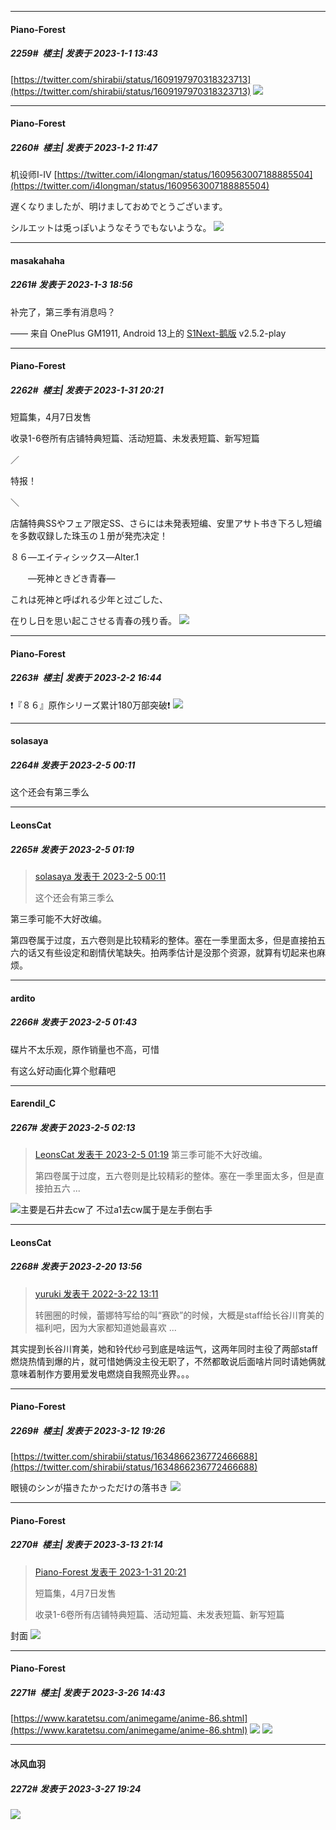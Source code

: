

*****

####  Piano-Forest  
##### 2259#         楼主| 发表于 2023-1-1 13:43

[https://twitter.com/shirabii/status/1609197970318323713](https://twitter.com/shirabii/status/1609197970318323713)
<img src="https://p.sda1.dev/9/00a4d8a9c6c7a3662fd068d9fcdb1f9a/20230101_134316.jpg" referrerpolicy="no-referrer">



*****

####  Piano-Forest  
##### 2260#         楼主| 发表于 2023-1-2 11:47

机设师Ⅰ-Ⅳ
[https://twitter.com/i4longman/status/1609563007188885504](https://twitter.com/i4longman/status/1609563007188885504)

遅くなりましたが、明けましておめでとうございます。

シルエットは兎っぽいようなそうでもないような。
<img src="https://p.sda1.dev/9/f2c705d4a541ee63b60fe027bad1dde3/20230102_114253.jpg" referrerpolicy="no-referrer">



*****

####  masakahaha  
##### 2261#       发表于 2023-1-3 18:56

补完了，第三季有消息吗？

—— 来自 OnePlus GM1911, Android 13上的 [S1Next-鹅版](https://github.com/ykrank/S1-Next/releases) v2.5.2-play

*****

####  Piano-Forest  
##### 2262#         楼主| 发表于 2023-1-31 20:21

短篇集，4月7日发售

收录1-6卷所有店铺特典短篇​、活动短篇、未发表短篇、新写短篇

／

特报！

＼

店舗特典SSやフェア限定SS、さらには未発表短编、安里アサト书き下ろし短编を多数収録した珠玉の１册が発売决定！

８６―エイティシックス―Alter.1

　　―死神ときどき青春―

これは死神と呼ばれる少年と过ごした、

在りし日を思い起こさせる青春の残り香。
<img src="https://p.sda1.dev/9/2ef7ddd442097a4f4c8dc922bafc9e08/20230131_202000.jpg" referrerpolicy="no-referrer">


*****

####  Piano-Forest  
##### 2263#         楼主| 发表于 2023-2-2 16:44

❗『８６』原作シリーズ累计180万部突破❗
<img src="https://p.sda1.dev/9/e5b6bc7904243d9f266bb6798267bd20/20230202_140050.jpg" referrerpolicy="no-referrer">


*****

####  solasaya  
##### 2264#       发表于 2023-2-5 00:11

这个还会有第三季么


*****

####  LeonsCat  
##### 2265#       发表于 2023-2-5 01:19

<blockquote><a href="httphttps://bbs.saraba1st.com/2b/forum.php?mod=redirect&amp;goto=findpost&amp;pid=59616257&amp;ptid=1998011" target="_blank">solasaya 发表于 2023-2-5 00:11</a>

这个还会有第三季么</blockquote>
第三季可能不大好改编。

第四卷属于过度，五六卷则是比较精彩的整体。塞在一季里面太多，但是直接拍五六的话又有些设定和剧情伏笔缺失。拍两季估计是没那个资源，就算有切起来也麻烦。


*****

####  ardito  
##### 2266#       发表于 2023-2-5 01:43

碟片不太乐观，原作销量也不高，可惜

有这么好动画化算个慰藉吧


*****

####  Earendil_C  
##### 2267#       发表于 2023-2-5 02:13

<blockquote><a href="httphttps://bbs.saraba1st.com/2b/forum.php?mod=redirect&amp;goto=findpost&amp;pid=59616911&amp;ptid=1998011" target="_blank">LeonsCat 发表于 2023-2-5 01:19</a>
第三季可能不大好改编。

第四卷属于过度，五六卷则是比较精彩的整体。塞在一季里面太多，但是直接拍五六 ...</blockquote>
<img src="https://static.saraba1st.com/image/smiley/face2017/067.png" referrerpolicy="no-referrer">主要是石井去cw了
不过a1去cw属于是左手倒右手

*****

####  LeonsCat  
##### 2268#       发表于 2023-2-20 13:56

<blockquote><a href="httphttps://bbs.saraba1st.com/2b/forum.php?mod=redirect&amp;goto=findpost&amp;pid=55140122&amp;ptid=1998011" target="_blank">yuruki 发表于 2022-3-22 13:11</a>

转圈圈的时候，蕾娜特写给的叫“赛欧”的时候，大概是staff给长谷川育美的福利吧，因为大家都知道她最喜欢 ...</blockquote>
其实提到长谷川育美，她和铃代纱弓到底是啥运气，这两年同时主役了两部staff燃烧热情到爆的片，就可惜她俩没主役无职了，不然都敢说后面啥片同时请她俩就意味着制作方要用爱发电燃烧自我照亮业界。。。

*****

####  Piano-Forest  
##### 2269#         楼主| 发表于 2023-3-12 19:26

[https://twitter.com/shirabii/status/1634866236772466688](https://twitter.com/shirabii/status/1634866236772466688)

眼镜のシンが描きたかっただけの落书き
<img src="https://p.sda1.dev/10/5616396b41b3ac62e0eceb5a41e9b9e8/20230312_192457.jpg" referrerpolicy="no-referrer">


*****

####  Piano-Forest  
##### 2270#         楼主| 发表于 2023-3-13 21:14

<blockquote><a href="httphttps://bbs.saraba1st.com/2b/forum.php?mod=redirect&amp;goto=findpost&amp;pid=59559752&amp;ptid=1998011" target="_blank">Piano-Forest 发表于 2023-1-31 20:21</a>

短篇集，4月7日发售

收录1-6卷所有店铺特典短篇​、活动短篇、未发表短篇、新写短篇</blockquote>
封面
<img src="https://p.sda1.dev/10/63d7ebd86be7d367e05ccff613c62e76/20230313_211231.jpg" referrerpolicy="no-referrer">

*****

####  Piano-Forest  
##### 2271#         楼主| 发表于 2023-3-26 14:43

[https://www.karatetsu.com/animegame/anime-86.shtml](https://www.karatetsu.com/animegame/anime-86.shtml)
<img src="https://p.sda1.dev/10/79fd08cfaf2bb0c10a5c79d4e4a28692/mainimage_tab _1_.jpg" referrerpolicy="no-referrer">
<img src="https://p.sda1.dev/10/7c4a08349d4ad8212c1cb18defd6b6d7/20230326_143931.jpg" referrerpolicy="no-referrer">


*****

####  冰风血羽  
##### 2272#       发表于 2023-3-27 19:24

<img src="https://static.saraba1st.com/image/smiley/face2017/072.png" referrerpolicy="no-referrer">

